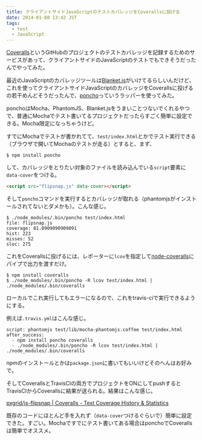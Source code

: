 ```yaml
---
title: クライアントサイドJavaScriptのテストカバレッジをCoverallsに投げる
date: 2014-01-08 13:42 JST
tags:
  - test
  - JavaScript
---
```


[Coveralls](https://coveralls.io/)というGitHubのプロジェクトのテストカバレッジを記録するためのサービスがあって、クライアントサイドのJavaScriptのテストでもできそうだったんでやってみた。

最近のJavaScriptのカバレッジツールは[Blanket.js](http://blanketjs.org/)がいけてるらしいんだけど、これを使ってクライアントサイドJavaScriptのカバレッジをCoverallsに投げるの若干めんどそうだったんで、[poncho](https://github.com/deepsweet/poncho)っていうラッパーを使ってみた。

ponchoはMocha、PhantomJS、Blanket.jsをうまいことつないでくれるやつで、普通にMochaでテスト書いてるプロジェクトだったらすごく簡単に設定できる。Mocha限定になっちゃうけど。

すでにMochaでテストが書かれてて、`test/index.html`とかでテスト実行できる（ブラウザで開いてMochaのテストが走る）とすると、まず、

```
$ npm install poncho
```

して、カバレッジをとりたい対象のファイルを読み込んでいる`script`要素に`data-cover`をつける。

```html
<script src="flipsnap.js" data-cover></script>
```

そして`poncho`コマンドを実行するとカバレッジが取れる（phantomjsがインストールされてないとダメかも）。こんな感じ。

```
$ ./node_modules/.bin/poncho test/index.html
file: flipsnap.js
coverage: 81.0909090909091
hist: 223
misses: 52
sloc: 275
```

これをCoverallsに投げるには、レポーターに`lcov`を指定して[node-coveralls](https://github.com/cainus/node-coveralls)にパイプで出力を渡すだけ。

```
$ npm install coveralls
$ ./node_modules/.bin/poncho -R lcov test/index.html | ./node_modules/.bin/coveralls
```

ローカルでこれ実行してもエラーになるので、これをtravis-ciで実行できるようにする。

例えば`.travis.yml`はこんな感じ。

```
script: phantomjs test/lib/mocha-phantomjs.coffee test/index.html
after_success:
  - npm install poncho coveralls
  - ./node_modules/.bin/poncho -R lcov test/index.html | ./node_modules/.bin/coveralls
```

npmのインストールとかは`package.json`に書いてもいいけどそのへんはお好みで。

そしてCoverallsとTravisCIの両方でプロジェクトをONにしてpushするとTravisCIからCoverallsに結果が送られる。結果はこんな感じ。

[pxgrid/js-flipsnap | Coveralls - Test Coverage History & Statistics](https://coveralls.io/r/pxgrid/js-flipsnap)

既存のコードにほとんど手を入れず（`data-cover`つけるぐらいで）簡単に設定できた。すごい。Mochaですでにテスト書いてある場合はponchoでCoverallsは簡単でオススメ。
